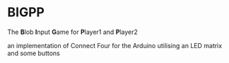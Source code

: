 # BIGPP
The **B**lob **I**nput **G**ame for **P**layer1 and **P**layer2

an implementation of Connect Four for the Arduino utilising an LED matrix and some buttons
